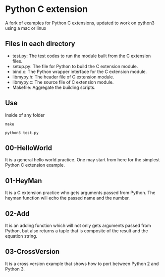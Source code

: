# Python C extension
A fork of examples for Python C extensions, updated to work on python3 using a mac or linux

## Files in each directory
* test.py: The test codes to run the module built from the C extension files.
* setup.py: The file for Python to build the C extension module.
* bind.c: The Python wrapper interface for the C extension module.
* libmypy.h: The header file of C extension module.
* libmypy.c: The source file of C extension module.
* Makefile: Aggregate the building scripts.

## Use

Inside of any folder

```
make

python3 test.py
```

## 00-HelloWorld
It is a general hello world practice.  One may start from here for the simplest Python C extension example.

## 01-HeyMan
It is a C extension practice who gets arguments passed from Python.  The heyman function will echo the passed name and the number.

## 02-Add
It is an adding function which will not only gets arguments passed from Python, but also returns a tuple that is composite of the result and the equation string.

## 03-CrossVersion
It is a cross version example that shows how to port between Python 2 and Python 3.
